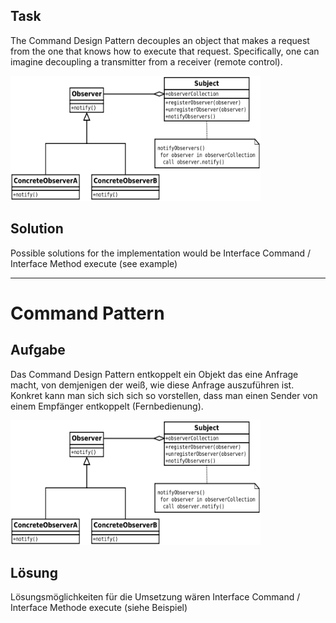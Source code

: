 
## Task
The Command Design Pattern decouples an object that makes a request from the one that knows how to execute that request. Specifically, one can imagine decoupling a transmitter from a receiver (remote control).

<img src="https://github.com/gianmarcog/SimpleDesignPattern/blob/master/Command%20Pattern/commandPattern.png" alt="alt text" width="400" height="200">

## Solution
Possible solutions for the implementation would be Interface Command / Interface Method execute (see example)


--------------------------

# Command Pattern

## Aufgabe
Das Command Design Pattern entkoppelt ein Objekt das eine Anfrage macht, von demjenigen der weiß, wie diese Anfrage auszuführen ist. Konkret kann man sich sich sich so vorstellen, dass man einen Sender von einem Empfänger entkoppelt (Fernbedienung).

<img src="https://github.com/gianmarcog/SimpleDesignPattern/blob/master/Command%20Pattern/commandPattern.png" alt="alt text" width="400" height="200">

## Lösung
Lösungsmöglichkeiten für die Umsetzung wären Interface Command / Interface Methode execute (siehe Beispiel)
